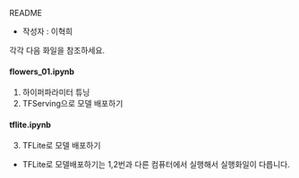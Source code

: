 README

- 작성자 : 이혁희

각각 다음 화일을 참조하세요.

####  flowers_01.ipynb
1. 하이퍼파라미터 튜닝
2. TFServing으로 모델 배포하기

#### tflite.ipynb
3. TFLite로 모델 배포하기
- TFLite로 모델배포하기는 1,2번과 다른 컴퓨터에서 실행해서 실행화일이 다릅니다.
